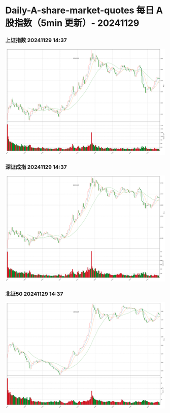 
# Daily-A-share-market-quotes 每日 A 股指数（5min 更新）- 20241129

### 上证指数 20241129 14:37
![](./fig/2024/11/20241129-sh000001.png)

### 深证成指 20241129 14:37
![](./fig/2024/11/20241129-sz399001.png)

### 北证50 20241129 14:37
![](./fig/2024/11/20241129-bj899050.png)

